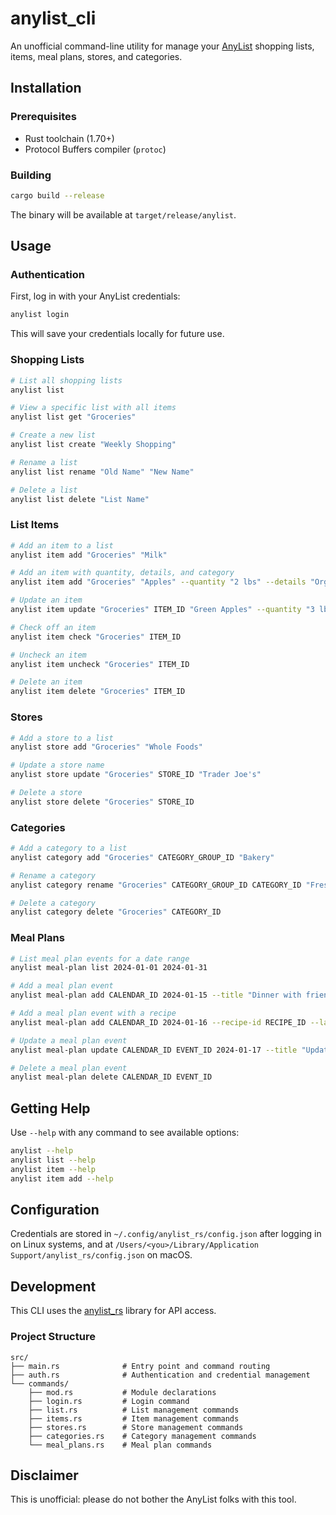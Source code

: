 # anylist_cli

An unofficial command-line utility for manage your
[AnyList](https://www.anylist.com/) shopping lists, items, meal plans, stores, and categories.

## Installation

### Prerequisites

- Rust toolchain (1.70+)
- Protocol Buffers compiler (`protoc`)

### Building

```bash
cargo build --release
```

The binary will be available at `target/release/anylist`.

## Usage

### Authentication

First, log in with your AnyList credentials:

```bash
anylist login
```

This will save your credentials locally for future use.

### Shopping Lists

```bash
# List all shopping lists
anylist list

# View a specific list with all items
anylist list get "Groceries"

# Create a new list
anylist list create "Weekly Shopping"

# Rename a list
anylist list rename "Old Name" "New Name"

# Delete a list
anylist list delete "List Name"
```

### List Items

```bash
# Add an item to a list
anylist item add "Groceries" "Milk"

# Add an item with quantity, details, and category
anylist item add "Groceries" "Apples" --quantity "2 lbs" --details "Organic" --category "Produce"

# Update an item
anylist item update "Groceries" ITEM_ID "Green Apples" --quantity "3 lbs"

# Check off an item
anylist item check "Groceries" ITEM_ID

# Uncheck an item
anylist item uncheck "Groceries" ITEM_ID

# Delete an item
anylist item delete "Groceries" ITEM_ID
```

### Stores

```bash
# Add a store to a list
anylist store add "Groceries" "Whole Foods"

# Update a store name
anylist store update "Groceries" STORE_ID "Trader Joe's"

# Delete a store
anylist store delete "Groceries" STORE_ID
```

### Categories

```bash
# Add a category to a list
anylist category add "Groceries" CATEGORY_GROUP_ID "Bakery"

# Rename a category
anylist category rename "Groceries" CATEGORY_GROUP_ID CATEGORY_ID "Fresh Bakery"

# Delete a category
anylist category delete "Groceries" CATEGORY_ID
```

### Meal Plans

```bash
# List meal plan events for a date range
anylist meal-plan list 2024-01-01 2024-01-31

# Add a meal plan event
anylist meal-plan add CALENDAR_ID 2024-01-15 --title "Dinner with friends"

# Add a meal plan event with a recipe
anylist meal-plan add CALENDAR_ID 2024-01-16 --recipe-id RECIPE_ID --label-id LABEL_ID

# Update a meal plan event
anylist meal-plan update CALENDAR_ID EVENT_ID 2024-01-17 --title "Updated dinner"

# Delete a meal plan event
anylist meal-plan delete CALENDAR_ID EVENT_ID
```

## Getting Help

Use `--help` with any command to see available options:

```bash
anylist --help
anylist list --help
anylist item --help
anylist item add --help
```

## Configuration

Credentials are stored in `~/.config/anylist_rs/config.json` after logging in on
Linux systems, and at
`/Users/<you>/Library/Application Support/anylist_rs/config.json` on macOS.

## Development

This CLI uses the [anylist_rs](https://github.com/phildenhoff/anylist_rs) library for API access.

### Project Structure

```
src/
├── main.rs              # Entry point and command routing
├── auth.rs              # Authentication and credential management
└── commands/
    ├── mod.rs           # Module declarations
    ├── login.rs         # Login command
    ├── list.rs          # List management commands
    ├── items.rs         # Item management commands
    ├── stores.rs        # Store management commands
    ├── categories.rs    # Category management commands
    └── meal_plans.rs    # Meal plan commands
```

## Disclaimer

This is unofficial: please do not bother the AnyList folks with this tool.
